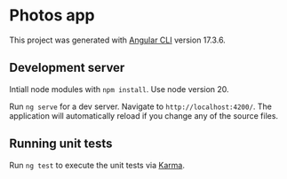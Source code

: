 # Photos app

This project was generated with [Angular CLI](https://github.com/angular/angular-cli) version 17.3.6.


## Development server

Intiall node modules with `npm install`. Use node version 20.

Run `ng serve` for a dev server. Navigate to `http://localhost:4200/`. The application will automatically reload if you change any of the source files.

## Running unit tests

Run `ng test` to execute the unit tests via [Karma](https://karma-runner.github.io).


